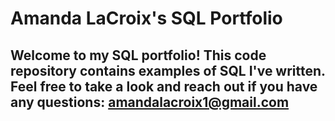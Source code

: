 # Amanda LaCroix's SQL Portfolio
## Welcome to my SQL portfolio! This code repository contains examples of SQL I've written. Feel free to take a look and reach out if you have any questions: amandalacroix1@gmail.com
